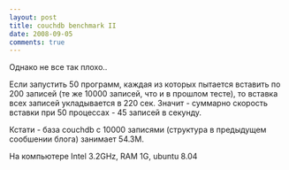 ```yaml
---
layout: post
title: couchdb benchmark II
date: 2008-09-05
comments: true
---
```


Однако не все так плохо..

Если запустить 50 программ, каждая из которых пытается вставить по 200 записей
(те же 10000 записей, что и в прошлом тесте), то вставка всех записей
укладывается в 220 сек. Значит - суммарно скорость вставки при 50 процессах -
45 записей в секунду.

Кстати - база couchdb с 10000 записями (структура в предыдущем сообшении блога) занимает 54.3M.

На компьютере Intel 3.2GHz, RAM 1G, ubuntu 8.04

